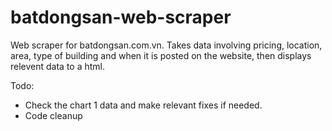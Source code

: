 ﻿# batdongsan-web-scraper
Web scraper for batdongsan.com.vn. Takes data involving pricing, location, area, type of building and when it is posted on the website, then displays relevent data to a html.

Todo:
- Check the chart 1 data and make relevant fixes if needed.
- Code cleanup
